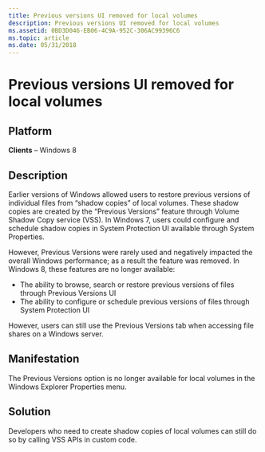 ```yaml
---
title: Previous versions UI removed for local volumes
description: Previous versions UI removed for local volumes
ms.assetid: 0BD3D046-EB06-4C9A-952C-306AC99396C6
ms.topic: article
ms.date: 05/31/2018
---
```


# Previous versions UI removed for local volumes

## Platform

**Clients** – Windows 8 


## Description

Earlier versions of Windows allowed users to restore previous versions of individual files from “shadow copies” of local volumes. These shadow copies are created by the “Previous Versions” feature through Volume Shadow Copy service (VSS). In Windows 7, users could configure and schedule shadow copies in System Protection UI available through System Properties.

However, Previous Versions were rarely used and negatively impacted the overall Windows performance; as a result the feature was removed. In Windows 8, these features are no longer available:

-   The ability to browse, search or restore previous versions of files through Previous Versions UI
-   The ability to configure or schedule previous versions of files through System Protection UI

However, users can still use the Previous Versions tab when accessing file shares on a Windows server.

## Manifestation

The Previous Versions option is no longer available for local volumes in the Windows Explorer Properties menu.

## Solution

Developers who need to create shadow copies of local volumes can still do so by calling VSS APIs in custom code.

 

 




